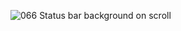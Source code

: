 
![066  Status bar background on scroll](https://github.com/mrgsdev/DesignCode/assets/157994617/e6fb0c59-2fc4-4d81-b146-a40c98e39863)
